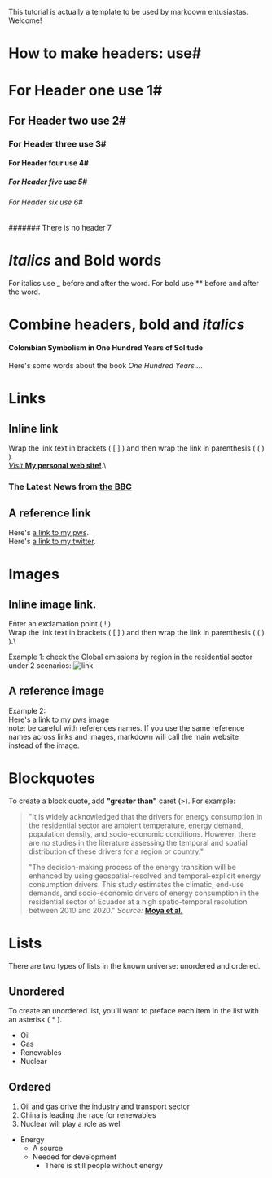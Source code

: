 This tutorial is actually a template to be used by markdown entusiastas. 
Welcome!

# How to make headers: use#

# For Header one use 1#
## For Header two use 2#
### For Header three use 3#
#### For Header four use 4#
##### For Header five use 5#
###### For Header six use 6#
####### There is no header 7

# _Italics_ and Bold words
For italics use _ before and after the word.
For bold use ** before and after the word.

# Combine headers, bold and _italics_
#### Colombian Symbolism in One Hundred Years of Solitude
Here's some words about the book _One Hundred Years..._.

# Links
## Inline link
Wrap the link text in brackets ( [ ] ) and then wrap the link in parenthesis ( ( ) ).\
[_Visit_ **My personal web site!**](https://www.diegomoya.me).\

### The Latest News from [the BBC](https://www.bbc.com/news)

## A reference link
Here's [a link to my pws][pws].\
Here's [a link to my twitter][twitter].

[pws]: https://www.diegomoya.me
[twitter]: https://twitter.com/dmoyaec

# Images
## Inline image link.
Enter an exclamation point ( ! )\
Wrap the link text in brackets ( [ ] ) and then wrap the link in parenthesis ( ( ) ).\

Example 1: check the Global emissions by region in the residential sector under 2 scenarios: ![link](https://diegomoya.me/wp-content/uploads/2022/06/Portfolio-1-Global-emissions-by-region-Residential-sector.jpeg)

## A reference image
Example 2:\
Here's [a link to my pws image][industry]\
note: be careful with references names. If you use the same reference names across links and images, markdown will call the main website instead of the image.

[industry]: https://diegomoya.me/wp-content/uploads/2022/06/Portfolio-6-India-industry-sector-Data-analysis-scaled.jpg

# Blockquotes
To create a block quote, add **"greater than"** caret (>). For example:
> "It is widely acknowledged that the drivers for energy consumption in the residential sector are ambient temperature, energy demand, population density, and socio-economic conditions. However, there are no studies in the literature assessing the temporal and spatial distribution of these drivers for a region or country."
> 
> "The decision-making process of the energy transition will be enhanced by using geospatial-resolved and temporal-explicit energy consumption drivers. This study estimates the climatic, end-use demands, and socio-economic drivers of energy consumption in the residential sector of Ecuador at a high spatio-temporal resolution between 2010 and 2020." _Source:_ [**Moya et al.**](https://www.sciencedirect.com/science/article/abs/pii/S0196890422004253)

# Lists
There are two types of lists in the known universe: unordered and ordered. 
## Unordered
To create an unordered list, you'll want to preface each item in the list with an asterisk ( * ).
* Oil
* Gas
* Renewables
* Nuclear

## Ordered 
1. Oil and gas drive the industry and transport sector
2. China is leading the race for renewables
3. Nuclear will play a role as well

* Energy
  * A source
  * Needed for development
    * There is still people without energy





